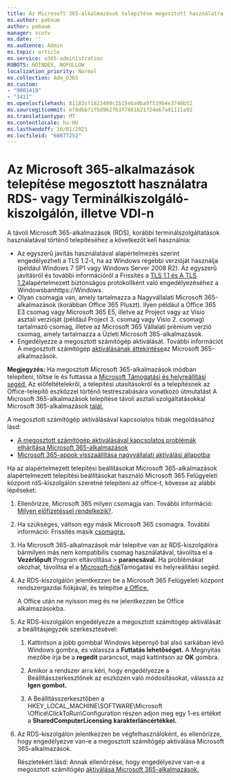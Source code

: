 ```yaml
---
title: Az Microsoft 365-alkalmazások telepítése megosztott használatra RDS- vagy Terminálkiszolgáló-kiszolgálón, illetve VDI-n
ms.author: pebaum
author: pebaum
manager: scotv
ms.date: ''
ms.audience: Admin
ms.topic: article
ms.service: o365-administration
ROBOTS: NOINDEX, NOFOLLOW
localization_priority: Normal
ms.collection: Adm_O365
ms.custom:
- "9001419"
- "3411"
ms.openlocfilehash: 81183cf1823480c1b15eba9ba9f519b4e3746b52
ms.sourcegitcommit: ef8d6b71fbd962fb3f7081b21724e67a91111a92
ms.translationtype: MT
ms.contentlocale: hu-HU
ms.lasthandoff: 10/01/2021
ms.locfileid: "60077252"
---
```

# <a name="deploying-microsoft-365-apps-for-shared-use-on-rds-terminal-server-or-vdi"></a>Az Microsoft 365-alkalmazások telepítése megosztott használatra RDS- vagy Terminálkiszolgáló-kiszolgálón, illetve VDI-n

A távoli Microsoft 365-alkalmazások (RDS), korábbi terminálszolgáltatások használatával történő telepítéséhez a következőt kell használnia:

- Az egyszerű javítás használatával alapértelmezés szerint engedélyezheti a TLS 1.2-t, ha az Windows régebbi verzióját használja (például Windows 7 SP1 vagy Windows Server 2008 R2). Az egyszerű javításról és további információról a Frissítés a [TLS 1.1 és A TLS 1.2](https://support.microsoft.com/en-us/topic/update-to-enable-tls-1-1-and-tls-1-2-as-default-secure-protocols-in-winhttp-in-windows-c4bd73d2-31d7-761e-0178-11268bb10392#bkmk_easy)alapértelmezett biztonságos protokollként való engedélyezéséhez a Windowsbanhttps://Windows. 
- Olyan csomagja van, amely tartalmazza a Nagyvállalati Microsoft 365-alkalmazások (korábban Office 365 Pluszt). Ilyen például a Office 365 E3 csomag vagy Microsoft 365 E5, illetve az Project vagy az Visio asztali verzióját (például Project 3. csomag vagy Visio 2. csomag) tartalmazó csomag, illetve az Microsoft 365 Vállalati prémium verzió csomag, amely tartalmazza a Üzleti Microsoft 365-alkalmazások.
- Engedélyezze a megosztott számítógép aktiválását. További információt A megosztott számítógép [aktiválásának áttekintése](https://docs.microsoft.com/deployoffice/overview-shared-computer-activation)az Microsoft 365-alkalmazások.

**Megjegyzés:** Ha megosztott Microsoft 365-alkalmazások módban telepíteni, töltse le és futtassa a [Microsoft Támogatási és helyreállítási segéd.](https://aka.ms/SaRA_OfficeSCA_M365Portal) Az előfeltételekről, a telepítési utasításokról és a telepítésnek az Office-telepítő eszközzel történő testreszabására vonatkozó útmutatást A Microsoft 365-alkalmazások telepítése távoli asztali szolgáltatásokkal Microsoft 365-alkalmazások [talál.](https://docs.microsoft.com/deployoffice/deploy-microsoft-365-apps-remote-desktop-services)

A megosztott számítógép aktiválásával kapcsolatos hibák megoldásához lásd:

- [A megosztott számítógép aktiválásával kapcsolatos problémák elhárítása Microsoft 365-alkalmazások](https://docs.microsoft.com/deployoffice/troubleshoot-shared-computer-activation)
- [Microsoft 365-appok visszaállítása nagyvállalati aktiválási állapotba](https://docs.microsoft.com/office/troubleshoot/activation/reset-office-365-proplus-activation-state)

Ha az alapértelmezett telepítési beállításokat Microsoft 365-alkalmazások alapértelmezett telepítési beállításokat használó Microsoft 365 Felügyeleti központ rdS-kiszolgálón szeretné telepíteni az office-t, kövesse az alábbi lépéseket:

1. Ellenőrizze, Microsoft 365 milyen csomagja van. További információ: [Milyen előfizetéssel rendelkezik?](https://docs.microsoft.com/microsoft-365/admin/admin-overview/what-subscription-do-i-have).

1. Ha szükséges, váltson egy másik Microsoft 365 csomagra. További információ: Frissítés másik [csomagra.](https://docs.microsoft.com/microsoft-365/commerce/subscriptions/upgrade-to-different-plan)

1. Ha Microsoft 365-alkalmazások már telepítve van az RDS-kiszolgálóra bármilyen más nem kompatibilis csomag használatával, távolítsa el a **Vezérlőpult** Program eltávolítása  >  **parancsával.** Ha problémákat okozhat, távolítsa el a [Microsoft-fiók](https://aka.ms/SARA-OfficeUninstall-Alchemy)Támogatási és helyreállítási segéd.

1. Az RDS-kiszolgálón jelentkezzen be a Microsoft 365 Felügyeleti központ rendszergazdai fiókjával, és telepítse [a Office.](https://portal.office.com/OLS/MySoftware.aspx)

   A Office után ne nyisson meg és ne jelentkezzen be Office alkalmazásokba.

1. Az RDS-kiszolgálón engedélyezze a megosztott számítógép aktiválását a beállításjegyzék szerkesztésével:

   1. Kattintson a jobb gombbal Windows képernyő bal alsó sarkában lévő Windows gombra, és válassza a **Futtatás lehetőséget.** A Megnyitás mezőbe írja be a **regedit** parancsot, majd kattintson az **OK** gombra.

   1. Amikor a rendszer arra kéri, hogy engedélyezze a Beállításszerkesztőnek az eszközén való módosításokat, válassza az **Igen gombot.**

   1. A Beállításszerkesztőben a HKEY_LOCAL_MACHINE\SOFTWARE\Microsoft \Office\ClickToRun\Configuration részen adjon meg egy 1-es értéket a **SharedComputerLicensing** **karakterláncértékkel.**

1. Az RDS-kiszolgálón jelentkezzen be végfelhasználóként, és ellenőrizze, hogy engedélyezve van-e a megosztott számítógép aktiválása Microsoft 365-alkalmazások. 

   Részletekért lásd: Annak ellenőrzése, hogy engedélyezve van-e a megosztott számítógép [aktiválása Microsoft 365-alkalmazások.](https://docs.microsoft.com/deployoffice/troubleshoot-shared-computer-activation#verify-that-shared-computer-activation-is-enabled-for-microsoft-365-apps)